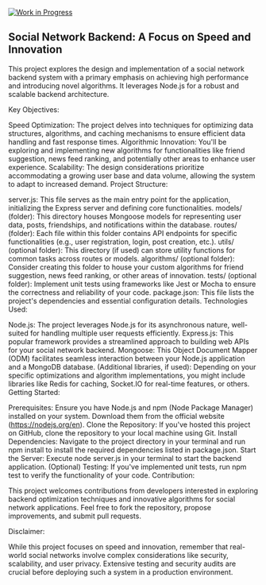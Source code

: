 [![Work in Progress](https://img.shields.io/badge/status-work%20in%20progress-orange.svg?style=flat)](https://shields.io)

## Social Network Backend: A Focus on Speed and Innovation

This project explores the design and implementation of a social network backend system with a primary emphasis on achieving high performance and introducing novel algorithms. It leverages Node.js for a robust and scalable backend architecture.

Key Objectives:

Speed Optimization: The project delves into techniques for optimizing data structures, algorithms, and caching mechanisms to ensure efficient data handling and fast response times.
Algorithmic Innovation: You'll be exploring and implementing new algorithms for functionalities like friend suggestion, news feed ranking, and potentially other areas to enhance user experience.
Scalability: The design considerations prioritize accommodating a growing user base and data volume, allowing the system to adapt to increased demand.
Project Structure:

server.js: This file serves as the main entry point for the application, initializing the Express server and defining core functionalities.
models/ (folder): This directory houses Mongoose models for representing user data, posts, friendships, and notifications within the database.
routes/ (folder): Each file within this folder contains API endpoints for specific functionalities (e.g., user registration, login, post creation, etc.).
utils/ (optional folder): This directory (if used) can store utility functions for common tasks across routes or models.
algorithms/ (optional folder): Consider creating this folder to house your custom algorithms for friend suggestion, news feed ranking, or other areas of innovation.
tests/ (optional folder): Implement unit tests using frameworks like Jest or Mocha to ensure the correctness and reliability of your code.
package.json: This file lists the project's dependencies and essential configuration details.
Technologies Used:

Node.js: The project leverages Node.js for its asynchronous nature, well-suited for handling multiple user requests efficiently.
Express.js: This popular framework provides a streamlined approach to building web APIs for your social network backend.
Mongoose: This Object Document Mapper (ODM) facilitates seamless interaction between your Node.js application and a MongoDB database.
(Additional libraries, if used): Depending on your specific optimizations and algorithm implementations, you might include libraries like Redis for caching, Socket.IO for real-time features, or others.
Getting Started:

Prerequisites: Ensure you have Node.js and npm (Node Package Manager) installed on your system. Download them from the official website (https://nodejs.org/en).
Clone the Repository: If you've hosted this project on GitHub, clone the repository to your local machine using Git.
Install Dependencies: Navigate to the project directory in your terminal and run npm install to install the required dependencies listed in package.json.
Start the Server: Execute node server.js in your terminal to start the backend application.
(Optional) Testing: If you've implemented unit tests, run npm test to verify the functionality of your code.
Contribution:

This project welcomes contributions from developers interested in exploring backend optimization techniques and innovative algorithms for social network applications. Feel free to fork the repository, propose improvements, and submit pull requests.

Disclaimer:

While this project focuses on speed and innovation, remember that real-world social networks involve complex considerations like security, scalability, and user privacy. Extensive testing and security audits are crucial before deploying such a system in a production environment.

